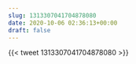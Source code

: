 ```yaml
---
slug: 1313307041704878080
date: 2020-10-06 02:36:13+00:00
draft: false
---
```


{{< tweet 1313307041704878080 >}}
